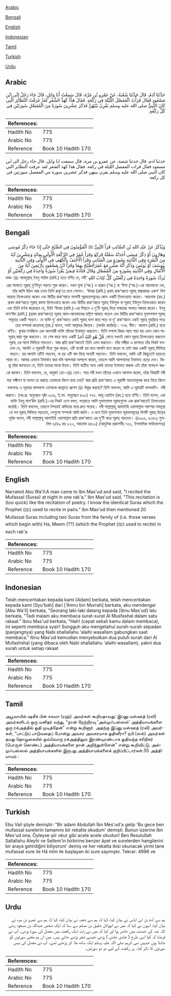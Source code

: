 [Arabic](#arabic)

[Bengali](#bengali)

[English](#english)

[Indonesian](#indonesian)

[Tamil](#tamil)

[Turkish](#turkish)

[Urdu](#urdu)

## Arabic


<div dir="rtl" lang="ar" style={{fontSize:'larger',backgroundColor:'#f8f9fa',padding:20}}>
حَدَّثَنَا آدَمُ، قَالَ حَدَّثَنَا شُعْبَةُ، عَنْ عَمْرِو بْنِ مُرَّةَ، قَالَ سَمِعْتُ أَبَا وَائِلٍ، قَالَ جَاءَ رَجُلٌ إِلَى ابْنِ مَسْعُودٍ فَقَالَ قَرَأْتُ الْمُفَصَّلَ اللَّيْلَةَ فِي رَكْعَةٍ‏.‏ فَقَالَ هَذًّا كَهَذِّ الشِّعْرِ لَقَدْ عَرَفْتُ النَّظَائِرَ الَّتِي كَانَ النَّبِيُّ صلى الله عليه وسلم يَقْرِنُ بَيْنَهُنَّ فَذَكَرَ عِشْرِينَ سُورَةً مِنَ الْمُفَصَّلِ سُورَتَيْنِ فِي كُلِّ رَكْعَةٍ‏.‏
</div>
<div style={{backgroundColor:'#f8f9fa',padding:20, marginBottom: 10}}><table> <thead> <tr> <th>References:</th> <th></th> </tr> </thead> <tbody><tr><td>Hadith No</td><td>775</td></tr><tr><td>Arabic No</td><td>775</td></tr><tr><td>Reference</td><td>Book 10 Hadith 170</td></tr></tbody></table></div>


<div dir="rtl" lang="ar" style={{fontSize:'larger',backgroundColor:'#f8f9fa',padding:20}}>
حدثنا ادم، قال حدثنا شعبة، عن عمرو بن مرة، قال سمعت ابا وايل، قال جاء رجل الى ابن مسعود فقال قرات المفصل الليلة في ركعة. فقال هذا كهذ الشعر لقد عرفت النظاير التي كان النبي صلى الله عليه وسلم يقرن بينهن فذكر عشرين سورة من المفصل سورتين في كل ركعة
</div>
<div style={{backgroundColor:'#f8f9fa',padding:20, marginBottom: 10}}><table> <thead> <tr> <th>References:</th> <th></th> </tr> </thead> <tbody><tr><td>Hadith No</td><td>775</td></tr><tr><td>Arabic No</td><td>775</td></tr><tr><td>Reference</td><td>Book 10 Hadith 170</td></tr></tbody></table></div>

## Bengali


<div dir="rtl" lang="bn" style={{fontSize:'larger',backgroundColor:'#f8f9fa',padding:20}}>
وَيُذْكَرُ عَنْ عَبْدِ اللهِ بْنِ السَّائِبِ قَرَأَ النَّبِيُّ ﷺ الْمُؤْمِنُونَ فِي الصُّبْحِ حَتَّى إِذَا جَاءَ ذِكْرُ مُوسَى وَهَارُونَ أَوْ ذِكْرُ عِيسَى أَخَذَتْهُ سَعْلَةٌ فَرَكَعَ وَقَرَأَ عُمَرُ فِي الرَّكْعَةِ الْأُولَى بِمِائَةٍ وَعِشْرِينَ آيَةً مِنَ الْبَقَرَةِ وَفِي الثَّانِيَةِ بِسُورَةٍ مِنَ الْمَثَانِي وَقَرَأَ الْأَحْنَفُ بِالْكَهْفِ فِي الْأُولَى وَفِي الثَّانِيَةِ بِيُوسُفَ أَوْ يُونُسَ وَذَكَرَ أَنَّهُ صَلَّى مَعَ عُمَرَالصُّبْحَ بِهِمَا وَقَرَأَ ابْنُ مَسْعُودٍ بِأَرْبَعِينَ آيَةً مِنَ الْأَنْفَالِ وَفِي الثَّانِيَةِ بِسُورَةٍ مِنَ الْمُفَصَّلِ وَقَالَ قَتَادَةُ فِيمَنْ يَقْرَأُ سُورَةً وَاحِدَةً فِي رَكْعَتَيْنِ أَوْ يُرَدِّدُ سُورَةً وَاحِدَةً فِي رَكْعَتَيْنِ كُلٌّ كِتَابُ اللهِ ‘আবদুল্লাহ্ ইবনু সায়িব (রাযি.) হতে বর্ণিত যে, নবী ﷺ ফজরের সালাতে সূরাহ্ মু’মিনূন পড়তে শুরু করেন। যখন মূসা (‘আ.) ও হারূন (‘আ.) বা ‘ঈসা (‘আ.)-এর আলোচনা এল, তাঁর কাশি উঠল আর তখন তিনি রুকূ‘তে চলে গেলেন। ‘উমার (রাযি.) প্রথম রাক‘আতে সূরাহ্ বাক্বারাহর একশ’ বিশ আয়াত তিলাওয়াত করেন এবং দ্বিতীয় রাক‘আতে মাসানী সূরাহহসমূহের কোন একটি তিলাওয়াত করেন। আহনাফ (রহ.) প্রথম রাক‘আতে সূরাহ্ কাহ্ফ তিলাওয়াত করেন এবং দ্বিতীয় রাক‘আতে সূরাহ্ ইউসুফ বা সূরাহ্ ইউনুস তিলাওয়াত করেন এবং তিনি বর্ণনা করেছেন যে, তিনি ‘উমার (রাযি.)-এর পিছনে এ দু’টি সূরাহ্ দিয়ে ফজরের সালাত আদায় করেন। ইবনু মাস‘ঊদ (রাযি.) (প্রথম রাক‘আতে) সূরাহ্ আল-আনফালের চল্লিশ আয়াত পড়েন এবং দ্বিতীয় রাক‘আতে মুফাসসাল সূরাহ্ সমূহের একটি পড়েন। যে ব্যক্তি দু’ রাক‘আতে একই সূরাহ্ ভাগ করে পড়ে বা দু’ রাক‘আতে একই সূরাহ্ দুহরিয়ে পড়ে তার সম্পর্কে কাতাদাহ্ (রহ.) বলেন, সবই আল্লাহর কিতাব। (অর্থাৎ জায়িয)। ৭৭৪. মীম। আনাস (রাযি.) হতে বর্ণিত। কুবার মসজিদে এক আনসারী ব্যক্তি তাঁদের ইমামাত করতেন। তিনি সশব্দে কিরা-আত পড়া হয় এমন কোন সালাতে যখনই কোন সূরাহ্ তিলাওয়াত করতেন, قُلْ هُوَ اللهُ أَحَدٌ সূরাহ্ দ্বারা শুরু করতেন। তা শেষ করে অন্য একটি সূরাহ্ এর সাথে মিলিয়ে পড়তেন। আর প্রতি রাক‘আতেই তিনি এমন করতেন। তাঁর সঙ্গীরা এ ব্যাপারে তাঁর নিকট বললেন যে, আপনি এ সূরাহটি দিয়ে শুরু করেন, এটি যথেষ্ট হয় বলে আপনি মনে করেন না তাই আর একটি সূরাহ্ মিলিয়ে পড়েন। হয় আপনি এটিই পড়বেন, না হয় এটি বাদ দিয়ে অন্যটি পড়বেন। তিনি বললেন, আমি এটি কিছুতেই ছাড়তে পারব না। আমার এভাবে ইমামাত করা যদি আপনারা অপছন্দ করেন, তাহলে আমি আপনাদের ইমামাত ছেড়ে দেব। কিন্তু তাঁরা জানতেন যে, তিনি তাদের মাঝে উত্তম। তিনি ব্যতীত অন্য কেউ তাদের ইমামাত করুক এটা তাঁরা অপছন্দ করতেন। পরে নবী যখন তাঁদের এখানে আগমন করেন, তাঁরা বিষয়টি নবী ﷺ-কে জানান। তিনি বললেন, হে, অমুক! তোমার সঙ্গীগণ যা বলেন তা করতে তোমাকে কিসে বাধা দেয়? আর প্রতি রাক‘আতে এ সূরাহ্টি বাধ্যতামূলক করে নিতে কিসে উদ্বুদ্ধ করছে? তিনি বললেন, আমি এ সূরাহটি ভালবাসি। নবী ﷺ বললেনঃ এ সূরাহর ভালবাসা তোমাকে জান্নাতে প্রবেশ করাবে। (আ.প্র. অনুচ্ছেদ পৃষ্ঠা ৩৩৬, ই.ফা. অনুচ্ছেদ ৪৯৮) ৭৭৫. আবূ ওয়াইল (রহ.) হতে বর্ণিত। তিনি বলেন, এক ব্যক্তি ইবনু মাস‘ঊদ (রাযি.)-এর নিকট এসে বলল, গতরাতে আমি মুফাস্‌সাল সূরাহগুলো এক রাক‘আতেই তিলাওয়াত করেছি। তিনি বললেন, তাহলে নিশ্চয়ই কবিতার ন্যায় দ্রুত পড়েছ। নবী সাল্লাল্লাহু আলাইহি ওয়াসাল্লাম পরস্পর সমতূল্য যে সব সূরাহ্ মিলিয়ে পড়তেন, সেগুলো সম্পর্কে আমি জানি। এ বলে তিনি মুফাসসাল সূরাহসমূহের বিশটি সূরাহ্ উল্লেখ পূর্বক বলেন, নবী সাল্লাল্লাহু আলাইহি ওয়াসাল্লাম প্রতি রাক‘আতে এর দু’টি করে সূরাহ্ পড়তেন। (৪৯৯৬, ৫০৪৩; মুসলিম ৬/৪৯ হাঃ ৮২২, আহমাদ ৪৪১০) (আধুনিক প্রকাশনীঃ ৭৩১, ইসলামিক ফাউন্ডেশনঃ)
</div>
<div style={{backgroundColor:'#f8f9fa',padding:20, marginBottom: 10}}><table> <thead> <tr> <th>References:</th> <th></th> </tr> </thead> <tbody><tr><td>Hadith No</td><td>775</td></tr><tr><td>Arabic No</td><td>775</td></tr><tr><td>Reference</td><td>Book 10 Hadith 170</td></tr></tbody></table></div>

## English


<div dir="ltr" lang="en" style={{fontSize:'larger',backgroundColor:'#f8f9fa',padding:20}}>
Narrated Abu Wa'il:A man came to Ibn Mas'ud and said, "I recited the Mufassal (Suras) at night in one rak'a." Ibn Mas'ud said, "This recitation is (too quick) like the recitation of poetry. I know the identical Suras which the Prophet (ﷺ) used to recite in pairs." Ibn Mas'ud then mentioned 20 Mufassal Suras including two Suras from the family of (i.e. those verses which begin with) Ha, Meem [??] (which the Prophet (ﷺ) used to recite) in each rak'a
</div>
<div style={{backgroundColor:'#f8f9fa',padding:20, marginBottom: 10}}><table> <thead> <tr> <th>References:</th> <th></th> </tr> </thead> <tbody><tr><td>Hadith No</td><td>775</td></tr><tr><td>Arabic No</td><td>775</td></tr><tr><td>Reference</td><td>Book 10 Hadith 170</td></tr></tbody></table></div>

## Indonesian


<div dir="ltr" lang="id" style={{fontSize:'larger',backgroundColor:'#f8f9fa',padding:20}}>
Telah menceritakan kepada kami [Adam] berkata, telah menceritakan kepada kami [Syu'bah] dari ['Amru bin Murrah] berkata, aku mendengar [Abu Wa'il] berkata, "Seorang laki-laki datang kepada [Ibnu Mas'ud] lalu berkata, "Tadi malam aku membaca surat-surat Al Musfashal dalam satu rakaat." Ibnu Mas'ud berkata, "Hah! (cepat sekali kamu dalam membaca), ini seperti membaca syair! Sungguh aku mengetahui surah-surah sepadan (panjangnya) yang Nabi shallallahu 'alaihi wasallam gabungkan saat membaca." Ibnu Mas'ud kemudian menyebutkan dua puluh surah dari Al Mufashshal (yang dibaca oleh Nabi shallallahu 'alaihi wasallam), yakni dua surah untuk setiap rakaat
</div>
<div style={{backgroundColor:'#f8f9fa',padding:20, marginBottom: 10}}><table> <thead> <tr> <th>References:</th> <th></th> </tr> </thead> <tbody><tr><td>Hadith No</td><td>775</td></tr><tr><td>Arabic No</td><td>775</td></tr><tr><td>Reference</td><td>Book 10 Hadith 170</td></tr></tbody></table></div>

## Tamil


<div dir="ltr" lang="ta" style={{fontSize:'larger',backgroundColor:'#f8f9fa',padding:20}}>
அபூவாயில் ஷகீக் பின் சலமா (ரஹ்) அவர்கள் கூறியதாவது: இப்னு மஸ்ஊத் (ரலி) அவர்களிடம் ஒரு மனிதர் வந்து, “நான் நேற்றிரவு ‘அல்முஃபஸ்ஸல்’ அத்தியாயங்களை ஒரு ரக்அத்தில் ஓதி முடித்தேன்” என்று கூறினார். அதற்கு இப்னு மஸ்ஊத் (ரலி) அவர்கள், “பாட்டுப் பாடுவதைப் போன்று அவசர அவசரமாக ஓதினீரா? நபி (ஸல்) அவர்கள் தமது தொழுகையில் ஒவ்வொரு ரக்அத்திலும் இரண்டிரண்டாக ஓதிவந்த சரிநிகர் (பொருள் கொண்ட) அத்தியாயங்களை நான் அறிந்துள்ளேன்” என்று கூறிவிட்டு, அல்முஃபஸ்ஸல் அத்தியாயங்களில் இருபது அத்தியாயங்களைக் குறிப்பிட்டார்கள்.55 அத்தியாயம் :
</div>
<div style={{backgroundColor:'#f8f9fa',padding:20, marginBottom: 10}}><table> <thead> <tr> <th>References:</th> <th></th> </tr> </thead> <tbody><tr><td>Hadith No</td><td>775</td></tr><tr><td>Arabic No</td><td>775</td></tr><tr><td>Reference</td><td>Book 10 Hadith 170</td></tr></tbody></table></div>

## Turkish


<div dir="ltr" lang="tr" style={{fontSize:'larger',backgroundColor:'#f8f9fa',padding:20}}>
Ebu Vail şöyle demiştir: "Bir adam Abdullah İbn Mes'ud'a gelip 'Bu gece ben mufassal surelerin tamamını bir rekatta okudum' demişti. Bunun üzerine İbn Mes'ud ona; Öyleyse şiir okur gibi acele acele okudun! Ben Resulullah Sallallahu Aleyhi ve Sellem'in birbirine benzer âyet ve surelerden hangilerini bir araya getirdiğini biliyorum' demiş ve her rekatta ikisi okunacak yirmi tane mufassal sure ile Hâ mîm ile başlayan iki sure saymıştır. Tekrar: 4996 ve
</div>
<div style={{backgroundColor:'#f8f9fa',padding:20, marginBottom: 10}}><table> <thead> <tr> <th>References:</th> <th></th> </tr> </thead> <tbody><tr><td>Hadith No</td><td>775</td></tr><tr><td>Arabic No</td><td>775</td></tr><tr><td>Reference</td><td>Book 10 Hadith 170</td></tr></tbody></table></div>

## Urdu


<div dir="rtl" lang="ur" style={{fontSize:'larger',backgroundColor:'#f8f9fa',padding:20}}>
ہم سے آدم بن ابی ایاس نے بیان کیا، کہا کہ ہم سے شعبہ نے بیان کیا، کہا کہ ہم سے عمرو بن مرہ نے بیان کیا، انہوں نے کہا کہ میں نے ابووائل شقیق بن مسلم سے سنا کہ ایک شخص عبداللہ بن مسعود رضی اللہ عنہ کی خدمت میں حاضر ہوا اور کہا کہ میں نے رات ایک رکعت میں مفصل کی سورۃ پڑھی۔ آپ نے فرمایا کہ کیا اسی طرح ( جلدی جلدی ) پڑھی جیسے شعر پڑھے جاتے ہیں۔ میں ان ہم معنی سورتوں کو جانتا ہوں جنہیں نبی کریم صلی اللہ علیہ وسلم ایک ساتھ ملا کر پڑھتے تھے۔ آپ نے مفصل کی بیس سورتوں کا ذکر کیا۔ ہر رکعت کے لیے دو دو سورتیں۔
</div>
<div style={{backgroundColor:'#f8f9fa',padding:20, marginBottom: 10}}><table> <thead> <tr> <th>References:</th> <th></th> </tr> </thead> <tbody><tr><td>Hadith No</td><td>775</td></tr><tr><td>Arabic No</td><td>775</td></tr><tr><td>Reference</td><td>Book 10 Hadith 170</td></tr></tbody></table></div>